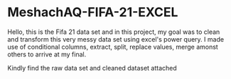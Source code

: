 # MeshachAQ-FIFA-21-EXCEL
Hello, this is the Fifa 21 data set and in this project, my goal was to clean and transform this very messy data set using excel's power query. I made use of conditional columns, extract, split, replace values, merge amonst others to arrive at my final.

Kindly find the raw data set and cleaned dataset attached
